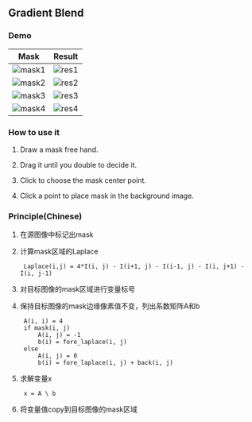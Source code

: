 ## Gradient Blend

### Demo

 Mask | Result
 ---- | ------
 ![mask1](https://github.com/liziniu/cvpr_2018_spring/blob/master/Gradient%20Blend/img/mask1.png) | ![res1](https://github.com/liziniu/cvpr_2018_spring/blob/master/Gradient%20Blend/img/res1.png) |
 ![mask2](https://github.com/liziniu/cvpr_2018_spring/blob/master/Gradient%20Blend/img/mask2.png) | ![res2](https://github.com/liziniu/cvpr_2018_spring/blob/master/Gradient%20Blend/img/res2.png) | 
 ![mask3](https://github.com/liziniu/cvpr_2018_spring/blob/master/Gradient%20Blend/img/mask3.png) | ![res3](https://github.com/liziniu/cvpr_2018_spring/blob/master/Gradient%20Blend/img/res3.png) | 
 ![mask4](https://github.com/liziniu/cvpr_2018_spring/blob/master/Gradient%20Blend/img/mask4.png) | ![res4](https://github.com/liziniu/cvpr_2018_spring/blob/master/Gradient%20Blend/img/res4.png)


### How to use it

1. Draw a mask free hand.

2. Drag it until you double to decide it.

3. Click to choose the mask center point.

4. Click a point to place mask in the background image. 


### Principle(Chinese)

1. 在源图像中标记出mask

2. 计算mask区域的Laplace
      
		Laplace(i,j) = 4*I(i, j) - I(i+1, j) - I(i-1, j) - I(i, j+1) - I(i, j-1)
		
3. 对目标图像的mask区域进行变量标号

4. 保持目标图像的mask边缘像素值不变，列出系数矩阵A和b
		
		A(i, i) = 4	 
		if mask(i, j)
		    A(i, j) = -1
		    b(i) = fore_laplace(i, j)
		else
		    A(i, j) = 0  
		    b(i) = fore_laplace(i, j) + back(i, j)
		   
5. 求解变量x

		x = A \ b
6. 将变量值copy到目标图像的mask区域
